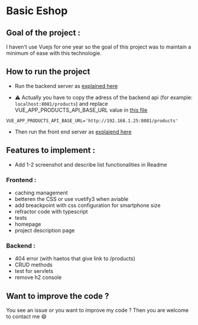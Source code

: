 # Basic Eshop

## Goal of the project :
I haven't use Vuejs for one year so the goal of this project was to maintain a minimum of ease with this technologie.

## How to run the project

  - Run the backend server as [explained here](./products/README.md)

  - :warning: Actually you have to copy the adress of the backend api (for example: `localhost:8081/products`) and replace VUE_APP_PRODUCTS_API_BASE_URL value in [this file](./eshop/.env)
  ```
  VUE_APP_PRODUCTS_API_BASE_URL='http://192.168.1.25:8081/products'
  ```

  - Then run the front end server as [explaiend here](./eshop/README.md)

## Features to implement :
  - Add 1-2 screenshot and describe list functionalities in Readme 
### Frontend :
  - caching management
  - betteren the CSS or use vuetify3 when aviable
  - add breackpoint with css configuration for smartphone size
  - refractor code with typescript
  - tests
  - homepage
  - project description page

### Backend : 
  - 404 error (with haetos that give link to /products)
  - CRUD methods
  - test for servlets
  - remove h2 console

## Want to improve the code ?

You see an issue or you want to improve my code ? Then you are welcome to contact me :smile:
